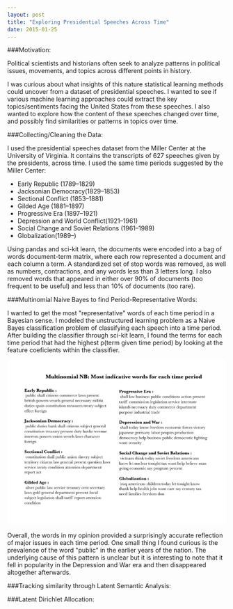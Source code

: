 ```yaml
---
layout: post
title: "Exploring Presidential Speeches Across Time"
date: 2015-01-25
---
```


###Motivation:

Political scientists and historians often seek to analyze patterns in political issues, movements, and topics across different points in history. 

I was curious about what insights of this nature statistical learning methods could uncover from a dataset of presidential speeches. I wanted to see if various machine learning approaches could extract the key topics/sentiments facing the United States from these speeches. I also wanted to explore how the content of these speeches changed over time, and possibly find similarities or patterns in topics over time. 


###Collecting/Cleaning the Data:

I used the presidential speeches dataset from the Miller Center at the University of Virginia. It contains the transcripts of 627 speeches given by the presidents, across time. I used the same time periods suggested by the Miller Center:

* Early Republic (1789–1829)
* Jacksonian Democracy(1829–1853)
* Sectional Conflict (1853–1881)
* Gilded Age (1881–1897)
* Progressive Era (1897–1921)
* Depression and World Conflict(1921–1961)
* Social Change and Soviet Relations (1961–1989)
* Globalization(1989–)

Using pandas and sci-kit learn, the documents were encoded into a bag of words document-term matrix, where each row represented a document and each column a term. A standardized set of stop words was removed, as well as numbers, contractions, and any words less than 3 letters long. I also removed words that appeared in either over 90% of documents (too frequent to be useful) and less than 10% of documents (too rare).


###Multinomial Naive Bayes to find Period-Representative Words:

I wanted to get the most "representative" words of each time period in a Bayesian sense. I modeled the unstructured learning problem as a Naive Bayes classification problem of classifying each speech into a time period. After building the classifier through sci-kit learn, I found the terms for each time period that had the highest p(term given time period) by looking at the feature coeficients within the classifier.

![Alt text](../img/speeches/nb.png "Most Indicative Words per Time Period") 


Overall, the words in my opinion provided a surprisingly accurate reflection of major issues in each time period. One small thing I found curious is the prevalence of the word "public" in the earlier years of the nation. The underlying cause of this pattern is unclear but it is interesting to note that it fell in popularity in the Depression and War era and then disappeared altogether afterwards.


###Tracking similarity through Latent Semantic Analysis:


###Latent Dirichlet Allocation: